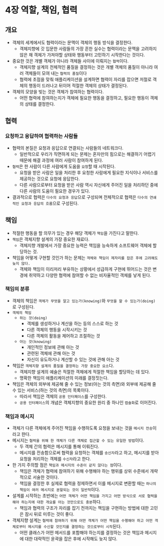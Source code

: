 # 4장 역할, 책임, 협력

## 개요
- 객체의 세계에서도 협력이라는 문맥이 객체의 행동 방식을 결정한다.
  - 객체지향에 갓 입문한 사람들의 가장 흔한 실수는 협력이라는 문맥을 고려하지 않은 채 객체가 가져야할 상태와 행동부터 고민하기 시작한다는 것이다.
- 중요한 것은 개별 객체가 아니라 객체들 사이에 이뤄지는 `협력`이다.
  - 객체지향 설계의 전체적인 품질을 결정하는 것은 개별 객체의 품질이 아니라 여러 객체들이 모여 내는 `협력의 품질`이다
  - 협력에 초점을 맞춰 애플리케이션을 설계하면 협력이 자리를 잡으면 저절로 객체의 행동이 드러나고 뒤이어 적절한 객체의 상태가 결정된다.
- 객체의 모양을 빚는 것은 객체가 참여하는 협력이다.
  - 어떤 협력에 참여하는지가 객체에 필요한 행동을 결정하고, 필요한 행동이 객체의 상태를 결정한다.


## 협력
### 요청하고 응답하며 협력하는 사람들
- 협력의 본질은 요청과 응답으로 연결되는 사람들의 네트워크다.
  - 일반적으로 우리가 직면하게 되는 문제는 혼자만의 힘으로는 해결하기 어렵기 때문에 해결 과정에 여러 사람이 참여하게 된다.
- `협력`은 한 사람이 다른 사람에게 도움을 `요청`할 때 시작된다.
  - 요청을 받은 사람은 일을 처리한 후 요청한 사람에게 필요한 지식이나 서비스를 제공하는 것으로 요청에 응답한다.
  - 다른 사람으로부터 요청을 받은 사람 역시 자신에게 주어진 일을 처리하던 중에 다른 사람의 도움이 필요한 경우가 있다.
- 결과적으로 협력은 `다수의 요청과 응답`으로 구성되며 전체적으로 협력은 `다수의 연쇄적인 요청과 응답의 흐름`으로 구성된다.


## 책임
- 적절한 행동을 할 의무가 있는 경우 해당 객체가 `책임`을 가진다고 말한다.
- `책임`은 객체지향 설계의 가장 중요한 재료다.
  - 객체지향 개발에서 가장 중요한 능력은 책임을 능숙하게 소프트웨어 객체에 할당하는 것.
- 책임을 어떻게 구현할 것인가 하는 문제는 `객체와 책임이 제자리를 잡은 후에 고려해도 늦지 않다.`
  - 객체와 책임이 이리저리 부유하는 상황에서 성급하게 구현에 뛰어드는 것은 변경에 취약하고 다양한 협력에 참여할 수 없는 비자율적인 객체를 낳게 된다.

### 책임의 분류
- 객체의 책임은 `객체가 무엇을 알고 있는가(knowing)`와 `무엇을 할 수 있는가(doing)`로 구성된다.
- `객체의 책임`
  - `하는 것(doing)`
    - 객체를 생성하거나 계산을 하는 등의 스스로 하는 것
    - 다른 객체의 행동을 시작시키는 것
    - 다른 객체의 활동을 제어하고 조절하는 것
  - `아는 것(knowing)`
    - 개인적인 정보에 관해 아는 것
    - 관련된 객체에 관해 아는 것
    - 자신이 유도하거나 계산할 수 있는 것에 관해 아는 것
- 책임은 `객체지향 설계의 품질을 결정하는 가장 중요한 요소`다.
  - 객체지향 설계의 예술은 적절한 객체에게 적절한 책임을 할당하는 데 있다.
  - 명확한 책임이 애플리케이션의 미래를 결정짓는다.
- 책임은 객체의 외부에 제공해 줄 수 있는 정보(아는 것의 측면)와 외부에 제공해 줄 수 있는 서비스(하는 것의 측면)의 목록이다.
  - 따라서 책임은 객체의 `공용 인터페이스`를 구성한다.
  - `공용 인터페이스`의 개념은 객체지향의 중요한 원리 중 하나인 `캡슐화`로 이어진다.
  
### 책임과 메시지
- 객체가 다른 객체에게 주어진 책임을 수행하도록 요청을 보내는 것을 `메시지 전송`이라고 한다.
- 메시지는 `협력을 위해 한 객체가 다른 객체로 접근할 수 있는 유일한 방법`이다.
  - 두 객체 간의 협력은 메시지를 통해 이뤄진다.
  - 메시지를 전송함으로써 협력을 요청하는 객체를 `송신자`라고 하고, 메시지를 받아 요청을 처리하는 객체를 `수신자`라고 한다.
- 한 가지 주의할 점은 `책임과 메시지의 수준이 같지 않다는 점`이다.
  - 책임은 객체가 협력에 참여하기 위해 수행해야 하는 행위를 상위 수준에서 개략적으로 서술한 것이다.
  - 책임을 결정한 후 실제로 협력을 정제하면서 이를 메시지로 변환할 때는 `하나의 책임이 여러 메시지로 분할되는 것이 일반적`이다.
- 설계를 시작하는 초반에는 `어떤 객체가 어떤 책임을 가지고 어떤 방식으로 서로 협력을 해야 하는지에 대한 개요를 아는 것만으로도 충분`하다.
  - 책임과 협력의 구조가 자리를 잡기 전까지는 책임을 구현하는 방법에 대한 고민은 잠시 뒤로 미루는 것이 좋다.
- 객체지향 설계는 `협력에 참여하기 위해 어떤 객체가 어떤 책임을 수행해야 하고 어떤 객체로부터 메시지를 수신할 것인지를 결정하는 것으로부터 시작`된다.
  - 어떤 클래스가 어떤 메서드를 포함해야 하는지를 결정하는 것은 책임과 메시지에 대한 대략적인 윤곽을 잡은 후에 시작해도 늦지 않다.